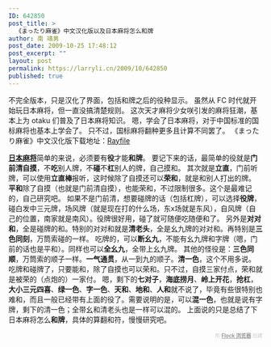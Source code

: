 ```yaml
---
ID: 642850
post_title: >
  《まったり麻雀》中文汉化版以及日本麻将怎么和牌
author: 南 靖男
post_date: 2009-10-25 17:48:12
post_excerpt: ""
layout: post
permalink: https://larryli.cn/2009/10/642850
published: true
---
```

不完全版本，只是汉化了界面，包括和牌之后的役种显示。
虽然从 FC 时代就开始玩日本麻将，但一直没搞清楚规则。
这次天才麻将少女咲引发的麻将狂潮，基本上为 otaku 们普及了日本麻将知识。
嗯，学会了日本麻将，对于中国标准的国标麻将也基本上学会了。
只不过，国标麻将翻种更多且计算不同罢了。
《まったり麻雀》中文汉化版下载地址：<a href="http://www.rayfile.com/zh-cn/files/8abddc23-c14c-11de-adc1-0014221b798a/">Rayfile</a>
<!--more-->
<a href="http://zh.wikipedia.org/zh-cn/%E6%97%A5%E6%9C%AC%E9%BA%BB%E5%B0%87"><span style="font-weight: bold;">日本麻将</span></a>简单的来说，必须要有<span style="font-weight: bold;">役</span>才能<span style="font-weight: bold;">和牌</span>。
要记下来的话，最简单的役就是<span style="font-weight: bold;">门前清自摸</span>，不<span style="font-weight: bold;">吃</span>别人牌，不<span style="font-weight: bold;">碰</span>不<span style="font-weight: bold;">杠</span>别人的牌，自己摸和。
其次就是<span style="font-weight: bold;">立直</span>，门前听牌，可以使用<span style="font-weight: bold;">立直棒</span>报听，这时候除了自摸还可以<span style="font-weight: bold;">荣和</span>，就是和别人打出的牌。
<span style="font-weight: bold;">平和</span>除了自摸（也就是门前清自摸），也能荣和，不过限制很多。这个是最难记的，自己研究吧。
如果不是门前清，想要碰牌的话（包括杠牌），可以选择<span style="font-weight: bold;">役牌</span>，碰白发中三元牌，场风牌（就是现在打的什么场，东x场就是东风），自风牌（自己的位置，南家就是南风）。役牌很好用，碰了就可随便吃随便和了。
另外是<span style="font-weight: bold;">对对和</span>，全是碰牌的和。特别的对对和就是<span style="font-weight: bold;">清老头</span>，全是幺九牌的对对和。再特别是<span style="font-weight: bold;">三色同刻</span>，万筒索碰的一样。
吃牌的，可以<span style="font-weight: bold;">断幺九</span>，不能有幺九牌和字牌（嗯，门前的话也是平和）。同样也可以<span style="font-weight: bold;">全幺九</span>，全带上幺九牌。
其他的怪役是：<span style="font-weight: bold;">三色同顺</span>，万筒索的顺子一样。<span style="font-weight: bold;">一气通贯</span>，从一到九的顺子。<span style="font-weight: bold;">清一色</span>，这个不用多说。
吃牌和碰牌了，只要能和，除了自摸也可以荣和。只不过，自摸三家付点，荣和就是被荣的（点炮的）一家付。
嗯，剩下的<span style="font-weight: bold;">七对子</span>，<span style="font-weight: bold;">海底捞月</span>、<span style="font-weight: bold;">岭上开花</span>，<span style="font-weight: bold;">抢杠</span>，<span style="font-weight: bold;">大小三元四喜</span>、<span style="font-weight: bold;">绿一色</span>、<span style="font-weight: bold;">字一色</span>、<span style="font-weight: bold;">天和</span>、<span style="font-weight: bold;">地和</span>、<span style="font-weight: bold;">人和</span>就不说了，毕竟有些很特别也难和，而且一般已经带有上面的役了。需要说明的是，可以<span style="font-weight: bold;">混一色</span>，也就是说有字牌，剩下的清一色；全带幺和清老头也是一样可以混的。
上面说的只是总结了下日本麻将怎么<span style="font-weight: bold;">和牌</span>，具体的算翻和符，慢慢研究吧。
  <div class="flockcredit" style="text-align: right; color: #CCC; font-size: x-small;">用 <a href="http://www.flock.com/blogged-with-flock" style="color: #999; font-weight: bold;" target="_new" title="Flock 浏览器">Flock 浏览器</a> 创建</div>
